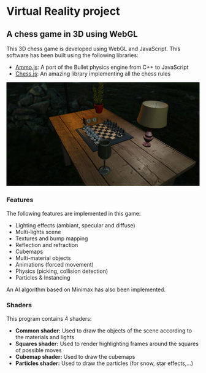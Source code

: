 # Virtual Reality project

## A chess game in 3D using WebGL

This 3D chess game is developed using WebGL and JavaScript. This software has been built using the following libraries:

- [Ammo.js](https://github.com/kripken/ammo.js/ "Ammo.js"): A port of the Bullet physics engine from C++ to JavaScript
- [Chess.js](https://github.com/jhlywa/chess.js "Chess.js"): An amazing library implementing all the chess rules

![Game capture](images/scenes/evening_lights.jpg "Game capture")

### Features

The following features are implemented in this game:

- Lighting effects (ambiant, specular and diffuse)
- Multi-lights scene
- Textures and bump mapping
- Reflection and refraction
- Cubemaps
- Multi-material objects
- Animations (forced movement)
- Physics (picking, collision detection)
- Particles & Instancing

An AI algorithm based on Minimax has also been implemented.

### Shaders

This program contains 4 shaders:

- **Common shader:** Used to draw the objects of the scene according to the materials and lights
- **Squares shader:** Used to render highlighting frames around the squares of possible moves
- **Cubemap shader:** Used to draw the cubemaps
- **Particles shader:** Used to draw the particles (for snow, star effects,...)
